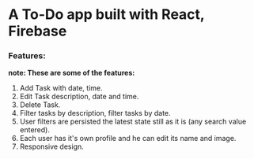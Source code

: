 # A To-Do app built with React, Firebase

### Features:

**note: These are some of the features:**

1. Add Task with date, time.
2. Edit Task description, date and time.
3. Delete Task.
4. Filter tasks by description, filter tasks by date.
5. User filters are persisted the latest state still as it is (any search value entered).
6. Each user has it's own profile and he can edit its name and image.
7. Responsive design.
